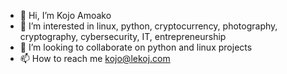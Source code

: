 - 👋 Hi, I’m Kojo Amoako
- 👀 I’m interested in linux, python, cryptocurrency, photography, cryptography, cybersecurity, IT, entrepreneurship
- 💞️ I’m looking to collaborate on python and linux projects
- 📫 How to reach me kojo@lekoj.com

<!---
le-koj/le-koj is a ✨ special ✨ repository because its `README.md` (this file) appears on your GitHub profile.
You can click the Preview link to take a look at your changes.
--->
